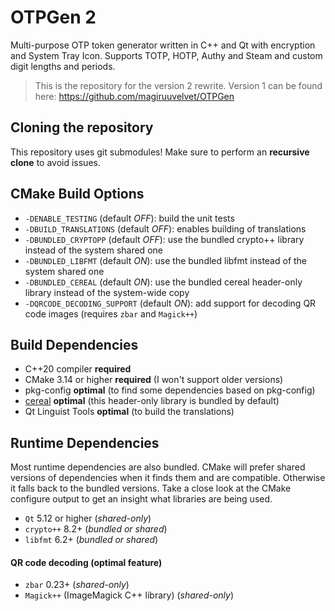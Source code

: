 # OTPGen 2

Multi-purpose OTP token generator written in C++ and Qt with encryption and System Tray Icon. Supports TOTP, HOTP, Authy and Steam and custom digit lengths and periods.

> This is the repository for the version 2 rewrite.
> Version 1 can be found here: https://github.com/magiruuvelvet/OTPGen

## Cloning the repository

This repository uses git submodules! Make sure to perform an **recursive clone** to avoid issues.

## CMake Build Options

 - `-DENABLE_TESTING` (default *OFF*): build the unit tests
 - `-DBUILD_TRANSLATIONS` (default *OFF*): enables building of translations
 - `-DBUNDLED_CRYPTOPP` (default *OFF*): use the bundled crypto++ library instead of the system shared one
 - `-DBUNDLED_LIBFMT` (default *ON*): use the bundled libfmt instead of the system shared one
 - `-DBUNDLED_CEREAL` (default *ON*): use the bundled cereal header-only library instead of the system-wide copy
 - `-DQRCODE_DECODING_SUPPORT` (default *ON*): add support for decoding QR code images (requires `zbar` and `Magick++`)

## Build Dependencies

 - C++20 compiler **required**
 - CMake 3.14 or higher **required** (I won't support older versions)
 - pkg-config **optimal** (to find some dependencies based on pkg-config)
 - [cereal](https://github.com/USCiLab/cereal) **optimal** (this header-only library is bundled by default)
 - Qt Linguist Tools **optimal** (to build the translations)

## Runtime Dependencies

Most runtime dependencies are also bundled. CMake will prefer shared versions of dependencies
when it finds them and are compatible. Otherwise it falls back to the bundled versions.
Take a close look at the CMake configure output to get an insight what libraries are being used.

 - `Qt` 5.12 or higher (*shared-only*)
 - `crypto++` 8.2+ (*bundled or shared*)
 - `libfmt` 6.2+ (*bundled or shared*)

#### QR code decoding (optimal feature)

 - `zbar` 0.23+ (*shared-only*)
 - `Magick++` (ImageMagick C++ library) (*shared-only*)
